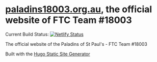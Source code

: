# [paladins18003.org.au](https://paladins18003.org.au), the official website of FTC Team #18003

Current Build Status: [![Netlify Status](https://api.netlify.com/api/v1/badges/842e3b74-fbb2-4306-9860-29b3f04f559a/deploy-status)](https://app.netlify.com/sites/paladins18003/deploys)

The official website of the Paladins of St Paul's - FTC Team #18003

Built with the [Hugo Static Site Generator](https://gohugo.io)
